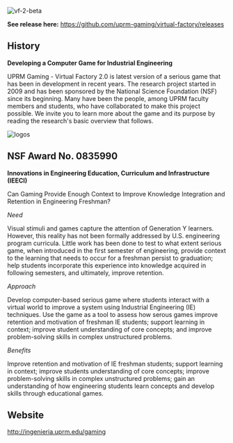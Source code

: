 ![vf-2-beta](https://f.cloud.github.com/assets/4027178/1882041/4111c01e-7970-11e3-9650-d4abbb60cf92.png)

**See release here:** https://github.com/uprm-gaming/virtual-factory/releases

History
--------

**Developing a  Computer Game for Industrial Engineering**

UPRM Gaming - Virtual Factory 2.0 is latest version of a  serious game that has been in development in recent years. The  research project started in 2009 and  has been sponsored  by the National Science Foundation (NSF) since its beginning. Many have been the people, among UPRM faculty members and students, who have collaborated to make this project possible.  We invite you to learn more about the game and its purpose by reading the research's basic  overview that follows.

![logos](https://f.cloud.github.com/assets/4027178/1883952/9298295c-7991-11e3-9d79-d5e7f933ac21.png)

NSF Award No. 0835990 
--------

**Innovations in Engineering Education, Curriculum and Infrastructure (IEECI)**

Can Gaming Provide Enough Context to Improve Knowledge Integration and Retention in Engineering Freshman?

*Need*

Visual stimuli and games capture the attention of Generation Y learners. However, this reality has not been formally addressed by U.S. engineering program curricula. Little work has been done to test to what extent serious game, when introduced in the first semester of engineering, provide context to the learning that needs to occur for a freshman persist to graduation; help students incorporate this experience into knowledge acquired in following semesters, and ultimately, improve retention.

*Approach*

Develop computer-based serious game where students interact with a virtual world to improve a system using Industrial Engineering (IE) techniques. Use the game as a tool to assess how serous games improve retention and motivation of freshman IE students; support learning in context; improve student understanding of core concepts; and improve problem-solving skills in complex unstructured problems.

*Benefits*

Improve retention and motivation of IE freshman students; support learning in context; improve students understanding of core concepts; improve problem-solving skills in complex unstructured problems; gain an understanding of how engineering students learn concepts and develop skills through educational games.

Website
--------
http://ingenieria.uprm.edu/gaming
